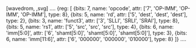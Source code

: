[wavedrom, ,svg]
....
{reg: [
{bits: 7,  name: 'opcode',    attr: ['7', 'OP-IMM', 'OP-IMM', 'OP-IMM'], type: 8},
{bits: 5,  name: 'rd',        attr: ['5', 'dest', 'dest', 'dest'], type: 2},
{bits: 3,  name: 'funct3',    attr: ['3', 'SLLI', 'SRLI', 'SRAI'], type: 8},
{bits: 5,  name: 'rs1',       attr: ['5', 'src', 'src', 'src'], type: 4},
{bits: 6,  name: 'imm[5:0]',  attr: ['6', 'shamt[5:0]', 'shamt[5:0]', 'shamt[5:0]'], type: 3},
{bits: 6,  name: 'imm[11:6]', attr: ['6', '000000', '000000', '010000'], type: 8}
]}
....

